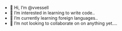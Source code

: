 - 👋 Hi, I’m @vvessell
- 👀 I’m interested in learning to write code..
- 🌱 I’m currently learning foreign languages..
- 💞️ I’m not looking to collaborate on on anything yet....


<!---
vvessell/vvessell is a ✨ special ✨ repository because its `README.md` (this file) appears on your GitHub profile.
You can click the Preview link to take a look at your changes.
--->
